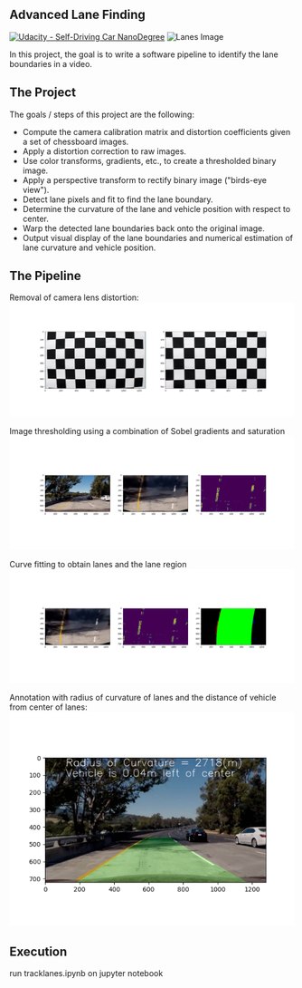## Advanced Lane Finding
[![Udacity - Self-Driving Car NanoDegree](https://s3.amazonaws.com/udacity-sdc/github/shield-carnd.svg)](http://www.udacity.com/drive)
![Lanes Image](./examples/example_output.jpg)

In this project, the goal is to write a software pipeline to identify the lane boundaries in a video.

The Project
---

The goals / steps of this project are the following:

* Compute the camera calibration matrix and distortion coefficients given a set of chessboard images.
* Apply a distortion correction to raw images.
* Use color transforms, gradients, etc., to create a thresholded binary image.
* Apply a perspective transform to rectify binary image ("birds-eye view").
* Detect lane pixels and fit to find the lane boundary.
* Determine the curvature of the lane and vehicle position with respect to center.
* Warp the detected lane boundaries back onto the original image.
* Output visual display of the lane boundaries and numerical estimation of lane curvature and vehicle position.

**The Pipeline**
---

Removal of camera lens distortion:
![Lanes Image](./output_images/undistorted.png)

Image thresholding using a combination of Sobel gradients and saturation
![Lanes Image](./output_images/thresh.png)

Curve fitting to obtain lanes and the lane region
![Lanes Image](./output_images/lane_region.png)

Annotation with radius of curvature of lanes and the distance of vehicle from center of lanes:
![Lanes Image](./output_images/result.png)

**Execution**
---

run tracklanes.ipynb on jupyter notebook
